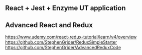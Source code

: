 ## React + Jest + Enzyme UT application

## Advanced React and Redux
  https://www.udemy.com/react-redux-tutorial/learn/v4/overview
  https://github.com/StephenGrider/ReduxSimpleStarter
  https://github.com/StephenGrider/AdvancedReduxCode
